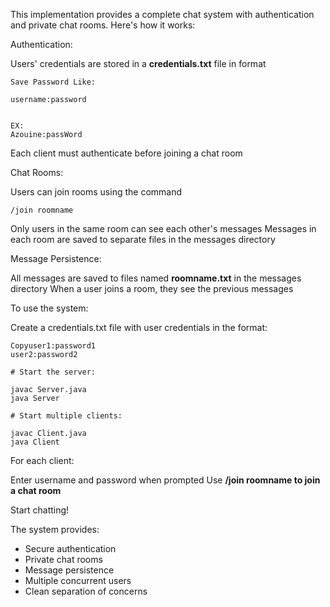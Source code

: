 This implementation provides a complete chat system with authentication and private chat rooms. Here's how it works:

Authentication:

Users' credentials are stored in a **credentials.txt** file in format 
```
Save Password Like:

username:password


EX:
Azouine:passWord

```
Each client must authenticate before joining a chat room


Chat Rooms:

Users can join rooms using the command 

```
/join roomname

```
Only users in the same room can see each other's messages
Messages in each room are saved to separate files in the messages directory


Message Persistence:

All messages are saved to files named **roomname.txt** in the messages directory
When a user joins a room, they see the previous messages



To use the system:

Create a credentials.txt file with user credentials in the format:

```
Copyuser1:password1
user2:password2

# Start the server:

javac Server.java
java Server

# Start multiple clients:

javac Client.java
java Client

```
For each client:

Enter username and password when prompted
Use **/join roomname to join a chat room**

Start chatting!



The system provides:

- Secure authentication
- Private chat rooms
- Message persistence
- Multiple concurrent users
- Clean separation of concerns

